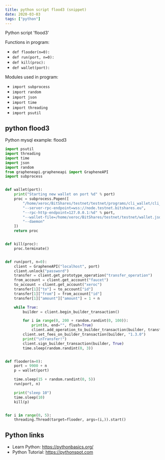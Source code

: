 ```yaml
---
title: python script flood3 (snippet)
date: 2020-03-03
tags: ["python"]
---
```

Python script 'flood3'

Functions in program: 
* `def flooder(n=0):`
* `def run(port, n=0):`
* `def kill(proc):`
* `def wallet(port):`

Modules used in program: 
* `import subprocess`
* `import random`
* `import json`
* `import time`
* `import threading`
* `import psutil`

## python flood3

Python mysql example: flood3

```python
import psutil
import threading
import time
import json
import random
from grapheneapi.grapheneapi import GrapheneAPI
import subprocess


def wallet(port):
    print("Starting new wallet on port %d" % port)
    proc = subprocess.Popen([
        "/home/xeroc/BitShares/testnet/testnet/programs/cli_wallet/cli_wallet",
        "--server-rpc-endpoint=wss://node.testnet.bitshares.eu",
        "--rpc-http-endpoint=127.0.0.1:%d" % port,
        "--wallet-file=/home/xeroc/BitShares/testnet/testnet/wallet.json",
        "--daemon"
    ])
    return proc


def kill(proc):
    proc.terminate()


def run(port, n=0):
    client = GrapheneAPI("localhost", port)
    client.unlock("password")
    transfer = client.get_prototype_operation("transfer_operation")
    from_account = client.get_account("faucet")
    to_account = client.get_account("xeroc")
    transfer[1]["to"] = to_account["id"]
    transfer[1]["from"] = from_account["id"]
    transfer[1]["amount"]["amount"] = 1 + n

    while True:
        builder = client.begin_builder_transaction()

        for i in range(0, 200 + random.randint(0, 100)):
            print(n, end="", flush=True)
            client.add_operation_to_builder_transaction(builder, transfer)
        client.set_fees_on_builder_transaction(builder, "1.3.0")
        print("\nTransfer!")
        client.sign_builder_transaction(builder, True)
        time.sleep(random.randint(0, 3))


def flooder(n=0):
    port = 9900 + n
    p = wallet(port)

    time.sleep(15 + random.randint(0, 5))
    run(port, n)

    print("sleep 10")
    time.sleep(10)
    kill(p)


for i in range(0, 5):
    threading.Thread(target=flooder, args=(i,)).start()


```

## Python links

- Learn Python: https://pythonbasics.org/
- Python Tutorial: https://pythonspot.com
